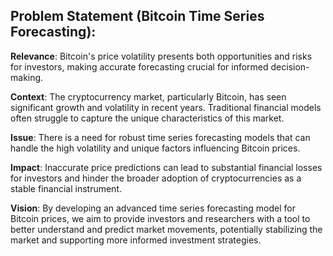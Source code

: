 ## Problem Statement (Bitcoin Time Series Forecasting):

**Relevance**: Bitcoin's price volatility presents both opportunities and risks for investors, making accurate forecasting crucial for informed decision-making.

**Context**: The cryptocurrency market, particularly Bitcoin, has seen significant growth and volatility in recent years. Traditional financial models often struggle to capture the unique characteristics of this market.

**Issue**: There is a need for robust time series forecasting models that can handle the high volatility and unique factors influencing Bitcoin prices.

**Impact**: Inaccurate price predictions can lead to substantial financial losses for investors and hinder the broader adoption of cryptocurrencies as a stable financial instrument.

**Vision**: By developing an advanced time series forecasting model for Bitcoin prices, we aim to provide investors and researchers with a tool to better understand and predict market movements, potentially stabilizing the market and supporting more informed investment strategies.

